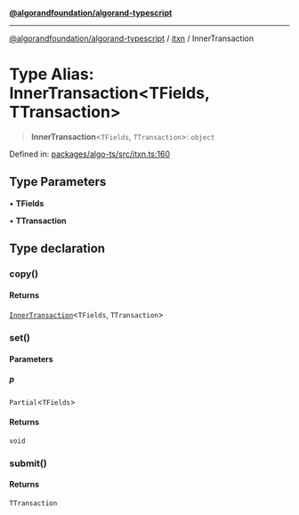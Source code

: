[**@algorandfoundation/algorand-typescript**](../../../README.md)

***

[@algorandfoundation/algorand-typescript](../../../README.md) / [itxn](../README.md) / InnerTransaction

# Type Alias: InnerTransaction\<TFields, TTransaction\>

> **InnerTransaction**\<`TFields`, `TTransaction`\>: `object`

Defined in: [packages/algo-ts/src/itxn.ts:160](https://github.com/algorandfoundation/puya-ts/blob/5bdb536fcbeffa6fe079b274d09cae785c8fb7b7/packages/algo-ts/src/itxn.ts#L160)

## Type Parameters

• **TFields**

• **TTransaction**

## Type declaration

### copy()

#### Returns

[`InnerTransaction`](InnerTransaction.md)\<`TFields`, `TTransaction`\>

### set()

#### Parameters

##### p

`Partial`\<`TFields`\>

#### Returns

`void`

### submit()

#### Returns

`TTransaction`
